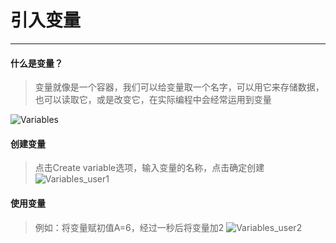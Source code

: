 # 引入变量
________________________

#### 什么是变量？
>变量就像是一个容器，我们可以给变量取一个名字，可以用它来存储数据，也可以读取它，或是改变它，在实际编程中会经常运用到变量

![Variables](/image/Poster/Variables.JPG)

#### 创建变量
>点击Create variable选项，输入变量的名称，点击确定创建
![Variables_user1](/image/Variables/Variables_user1.gif) 

#### 使用变量
>例如：将变量赋初值A=6，经过一秒后将变量加2
![Variables_user2](/image/Variables/Variables_user2.gif) 


